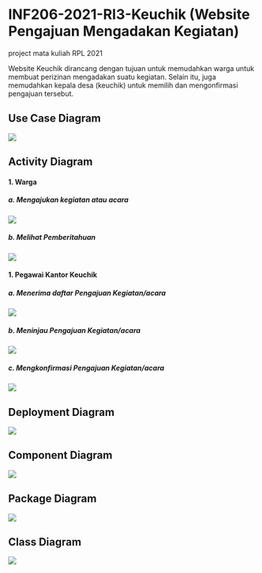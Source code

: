 # INF206-2021-RI3-Keuchik (Website Pengajuan Mengadakan Kegiatan)
project mata kuliah RPL 2021

Website Keuchik dirancang dengan tujuan untuk memudahkan warga untuk membuat perizinan mengadakan suatu kegiatan. Selain itu, juga memudahkan kepala desa (keuchik) untuk memilih dan mengonfirmasi pengajuan tersebut.

<h2>Use Case Diagram</h2>
<img src="/img-markdown/UseCaseDiagram.png" />

<h2>Activity Diagram</h2>

<h4>1. Warga</h4>
<h5>a. Mengajukan kegiatan atau acara</h5>
<img src="/img-markdown/ad-warga-Mengajukan kegiatan atau acara.png" />

<h5>b. Melihat Pemberitahuan</h5>
<img src="/img-markdown/ad-warga-Melihat Pemberitahuan.png" />

<h4>1. Pegawai Kantor Keuchik</h4>
<h5>a. Menerima daftar Pengajuan Kegiatan/acara</h5>
<img src="/img-markdown/ad-pegawai-Menerima daftar Pengajuan Kegiatan.png" />

<h5>b. Meninjau Pengajuan Kegiatan/acara</h5>
<img src="/img-markdown/ad-pegawai-meninjau.png" />

<h5>c. Mengkonfirmasi Pengajuan Kegiatan/acara</h5>
<img src="/img-markdown/ad-pegawai-mengkonfirmasi.png" />

<h2>Deployment Diagram</h2>
<img src="/img-markdown/deploy diagram.png" />

<h2>Component Diagram</h2>
<img src="/img-markdown/componen-diagram.png" />

<h2>Package Diagram</h2>
<img src="/img-markdown/package diagram.png" />

<h2>Class Diagram</h2>
<img src="/img-markdown/class-diagram.png" />

